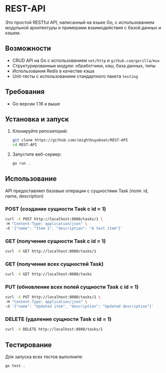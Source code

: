# REST-API

Это простой RESTful API, написанный на языке Go, с использованием модульной архитектуры и примерами взаимодействия с базой данных и кэшем.

## Возможности

- CRUD API на Go с использованием `net/http` и `github.com/gorilla/mux`
- Структурированные модули: обработчики, кэш, база данных, типы
- Использования Redis в качестве кэша
- Unit-тесты с использованием стандартного пакета `testing`

## Требования

- Go версии 1.16 и выше

## Установка и запуск

1. Клонируйте репозиторий:

   ```bash
   git clone https://github.com/imightbuyaboat/REST-API
   cd REST-API
   ```
   
2. Запустите веб-сервер:

   ```bash
   go run .
   ```

## Использование
API предоставляет базовые операции с сущностями Task (поля: id, name, description)

### POST (создание сущности Task c id = 1)

   ```bash
   curl -X POST http://localhost:8080/tasks/1 \
   -H "Content-Type: application/json" \
   -d '{"name": "Item 1", "description": "A test item"}'
   ```

### GET (получение сущности Task c id = 1)

   ```bash
   curl -X GET http://localhost:8080/tasks/1
   ```

### GET (получение всех сущностей Task)

   ```bash
   curl -X GET http://localhost:8080/tasks
   ```

### PUT (обновление всех полей сущности Task c id = 1)

   ```bash
   curl -X PUT http://localhost:8080/tasks/1 \
   -H "Content-Type: application/json" \
   -d '{"name": "Updated item", "description": "Updated description"}'
   ```

### DELETE (удаление сущности Task c id = 1)

   ```bash
   curl -X DELETE http://localhost:8080/tasks/1
   ```

## Тестирование

Для запуска всех тестов выполните:

   ```bash
   go test .
   ```
